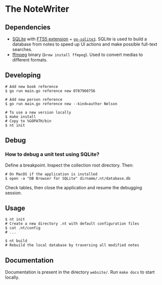 # The NoteWriter


## Dependencies

* [SQLite](https://www.sqlite.org/docs.html) with [FTS5 extension](https://www.sqlite.org/fts5.html#external_content_and_contentless_tables) + [`go-sqlite3`](https://github.com/mattn/go-sqlite3). SQLite is used to build a database from notes to speed up UI actions and make possible full-text searches.
* [ffmpeg](https://github.com/FFmpeg/FFmpeg) binary (`brew install ffmpeg`). Used to convert medias to different formats.


## Developing

```shell
# Add new book reference
$ go run main.go reference new 0787960756

# Add new person reference
$ go run main.go reference new --kind=author Nelson

# To use a new version locally
$ make install
# Copy to %GOPATH/bin
$ nt init
```


## Debug

### How to debug a unit test using SQLite?

Define a breakpoint. Inspect the collection root directory. Then:

```shell
# On MacOS if the application is installed
$ open -a "DB Browser for SQLite" dirname/.nt/database.db
```

Check tables, then close the application and resume the debugging session.



## Usage

```shell
$ nt init
# Create a new directory .nt with default configuration files
$ cat .nt/config
# ...

$ nt build
# Rebuild the local database by traversing all modified notes
```


## Documentation

Documentation is present in the directory `website/`. Run `make docs` to start locally.
